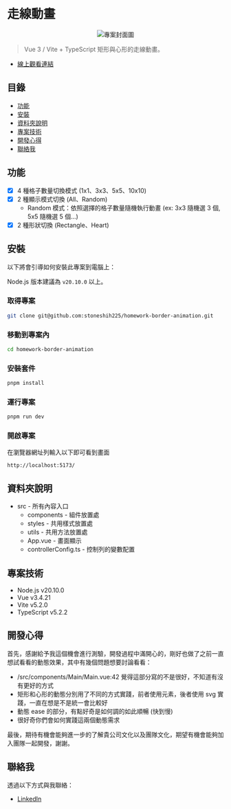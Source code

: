 # 走線動畫

<p align="center">
    <img
        src="https://media.giphy.com/media/ZebherRm7KtfNqf1J2/giphy.gif"
        alt="專案封面圖"
    >
</p>

> Vue 3 / Vite + TypeScript 矩形與心形的走線動畫。

- [線上觀看連結]()

## 目錄

- [功能](#功能)
- [安裝](#安裝)
- [資料夾說明](#資料夾說明)
- [專案技術](#專案技術)
- [開發心得](#開發心得)
- [聯絡我](#聯絡我)

## 功能

- [x] 4 種格子數量切換模式 (1x1、3x3、5x5、10x10)
- [x] 2 種顯示模式切換 (All、Random)
  - Random 模式：依照選擇的格子數量隨機執行動畫 (ex: 3x3 隨機選 3 個, 5x5 隨機選 5 個...)
- [x] 2 種形狀切換 (Rectangle、Heart)

## 安裝

以下將會引導如何安裝此專案到電腦上：

Node.js 版本建議為 `v20.10.0` 以上。

### 取得專案

```bash
git clone git@github.com:stoneshih225/homework-border-animation.git
```

### 移動到專案內

```bash
cd homework-border-animation
```

### 安裝套件

```bash
pnpm install
```

### 運行專案

```bash
pnpm run dev
```

### 開啟專案

在瀏覽器網址列輸入以下即可看到畫面

```bash
http://localhost:5173/
```

## 資料夾說明

- src - 所有內容入口
  - components - 組件放置處
  - styles - 共用樣式放置處
  - utils - 共用方法放置處
  - App.vue - 畫面顯示
  - controllerConfig.ts - 控制列的變數配置

## 專案技術

- Node.js v20.10.0
- Vue v3.4.21
- Vite v5.2.0
- TypeScript v5.2.2

## 開發心得

首先，感謝給予我這個機會進行測驗，開發過程中滿開心的，剛好也做了之前一直想試看看的動態效果，其中有幾個問題想要討論看看：

- /src/components/Main/Main.vue:42 覺得這部分寫的不是很好，不知道有沒有更好的方式
- 矩形和心形的動態分別用了不同的方式實踐，前者使用元素，後者使用 svg 實踐，一直在想是不是統一會比較好
- 動態 ease 的部分，有點好奇是如何調的如此順暢 (快到慢)
- 很好奇你們會如何實踐這兩個動態需求

最後，期待有機會能夠進一步的了解貴公司文化以及團隊文化，期望有機會能夠加入團隊一起開發，謝謝。

## 聯絡我

透過以下方式與我聯絡：

- [LinkedIn](https://www.linkedin.com/in/alvin-shih-099194274/)
